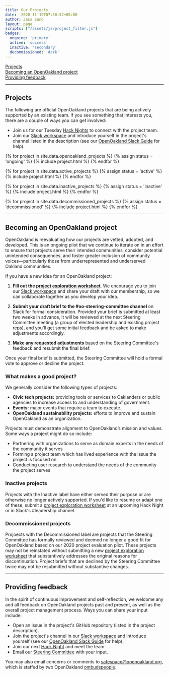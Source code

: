 ```yaml
---
title: Our Projects
date:  2020-11-19T07:50:52+00:00
author: Jess Sand
layout: page
scripts: ["/assets/js/project_filter.js"]
badges:
  ongoing: 'primary'
  active: 'success'
  inactive: 'secondary'
  decommissioned: 'dark'
---
```


[Projects](#projects)  
[Becoming an OpenOakland project](#becoming-an-openoakland-project)  
[Providing feedback](#providing-feedback)  

---

## Projects

The following are official OpenOakland projects that are being actively supported by an existing team. If you see something that interests you, there are a couple of ways you can get involved:

- Join us for our Tuesday [Hack Nights](https://www.meetup.com/OpenOakland/events/) to connect with the project team.
- Join our [Slack workspace](https://join.slack.com/t/openoakland/shared_invite/zt-n4d7tx2t-UVIN7a769e4oc9j7PgM3HA) and introduce yourself in the project's channel listed in the description (see our [OpenOakland Slack Guide](https://docs.google.com/document/d/1VWZQ_3ehP5j0IOTY0nJClvQPll3ivSkuAdh5YsOhO_U/edit?usp=sharing) for help).

<project-filter>
  <div class="project-filter__toolbar"></div>
  <!-- Ongoing -->
  {% for project in site.data.openoakland_projects %}
  {% assign status = 'ongoing' %}
  {% include project.html %}
  {% endfor %}

  <!-- Active -->
  {% for project in site.data.active_projects %}
  {% assign status = 'active' %}
  {% include project.html %}
  {% endfor %}

  <!-- Inactive -->
  {% for project in site.data.inactive_projects %}
  {% assign status = 'inactive' %}
  {% include project.html %}
  {% endfor %}

  <!-- Decommissioned -->
  {% for project in site.data.decommissioned_projects %}
  {% assign status = 'decommissioned' %}
  {% include project.html %}
  {% endfor %}
</project-filter>

---

## Becoming an OpenOakland project

OpenOakland is reevaluating how our projects are vetted, adopted, and developed. This is an ongoing pilot that we continue to iterate on in an effort to ensure that projects serve their intended communities, consider potential unintended consequences, and foster greater inclusion of community voices—particularly those from underrepresented and underserved Oakland communities.

If you have a new idea for an OpenOakland project:

1. **Fill out the [project exploration worksheet](https://docs.google.com/document/d/1k24P9JiAUEzJLPFRDjVh7aRZexax6NUhfPFLSI3R80M/edit?usp=sharing)**. We encourage you to join our [Slack workspace](https://join.slack.com/t/openoakland/shared_invite/zt-n4d7tx2t-UVIN7a769e4oc9j7PgM3HA) and share your draft with our membership, so we can collaborate together as you develop your idea.

2. **Submit your draft brief to the #oo-steering-committee channel** on Slack for formal consideration. Provided your brief is submitted at least two weeks in advance, it will be reviewed at the next Steering Committee meeting (a group of elected leadership and existing project reps), and you'll get some initial feedback and be asked to make adjustments accordingly.

3. **Make any requested adjustments** based on the Steering Committee's feedback and resubmit the final brief.

Once your final brief is submitted, the Steering Committee will hold a formal vote to approve or decline the project.

### What makes a good project?

We generally consider the following types of projects:

- **Civic tech projects:** providing tools or services to Oaklanders or public agencies to increase access to and understanding of government.
- **Events:** major events that require a team to execute.
- **OpenOakland sustainability projects:** efforts to improve and sustain OpenOakland as an organization.

Projects must demonstrate alignment to OpenOakland’s mission and values. Some ways a project might do so include:

- Partnering with organizations to serve as domain experts in the needs of the community it serves
- Forming a project team which has lived experience with the issue the project is focused on
- Conducting user research to understand the needs of the community the project serves

### Inactive projects

Projects with the <span class="badge badge-{{ page.badges['inactive'] }}">Inactive</span> label have either served their purpose or are otherwise no longer actively supported. If you'd like to resume or adapt one of these, submit a [project exploration worksheet](https://docs.google.com/document/d/1k24P9JiAUEzJLPFRDjVh7aRZexax6NUhfPFLSI3R80M/edit?usp=sharing) at an upcoming Hack Night or in Slack's #leadership channel.

### Decommissioned projects

Projoects with the <span class="badge badge-{{ page.badges['decommissioned'] }}">Decommissioned</span> label are projects that the Steering Committee has formally reviewed and deemed no longer a good fit for OpenOakland based on our 2020 project evaluation pilot. These projects may not be reinstated without submitting a new [project exploration worksheet](https://docs.google.com/document/d/1k24P9JiAUEzJLPFRDjVh7aRZexax6NUhfPFLSI3R80M/edit?usp=sharing) that substantively addresses the original reasons for discontinuation. Project briefs that are declined by the Steering Committee twice may not be resubmitted without substantive changes.

---

## Providing feedback

In the spirit of continuous improvement and self-reflection, we welcome any and all feedback on OpenOakland projects past and present, as well as the overall project management process. Ways you can share your input include:

- Open an issue in the project's GitHub repository (listed in the project description).
- Join the project's channel in our [Slack workspace](https://join.slack.com/t/openoakland/shared_invite/zt-n4d7tx2t-UVIN7a769e4oc9j7PgM3HA) and introduce yourself (see our [OpenOakland Slack Guide](https://docs.google.com/document/d/1VWZQ_3ehP5j0IOTY0nJClvQPll3ivSkuAdh5YsOhO_U/edit?usp=sharing) for help).
- Join our next [Hack Night](https://www.meetup.com/OpenOakland/events/) and meet the team.
- Email our [Steering Committee](mailto:steering@openoakland.org) with your input.

You may also email concerns or comments to <safespace@openoakland.org>, which is staffed by two OpenOakland [ombudspeople](https://docs.google.com/document/d/1QR-fr1WnmXkZoVNmWnZ9drzfmaZoPkodEOx-PkExt94/edit#heading=h.3t0te9n2wr7m).
